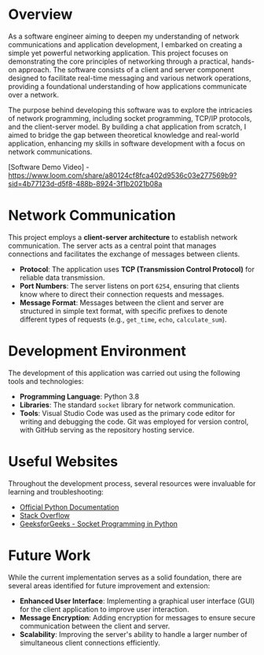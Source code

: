 ﻿# Overview

As a software engineer aiming to deepen my understanding of network communications and application development, I embarked on creating a simple yet powerful networking application. This project focuses on demonstrating the core principles of networking through a practical, hands-on approach. The software consists of a client and server component designed to facilitate real-time messaging and various network operations, providing a foundational understanding of how applications communicate over a network.

The purpose behind developing this software was to explore the intricacies of network programming, including socket programming, TCP/IP protocols, and the client-server model. By building a chat application from scratch, I aimed to bridge the gap between theoretical knowledge and real-world application, enhancing my skills in software development with a focus on network communications.

[Software Demo Video] - https://www.loom.com/share/a80124cf8fca402d9536c03e277569b9?sid=4b77123d-d5f8-488b-8924-3f1b2021b08a

# Network Communication

This project employs a **client-server architecture** to establish network communication. The server acts as a central point that manages connections and facilitates the exchange of messages between clients.

- **Protocol**: The application uses **TCP (Transmission Control Protocol)** for reliable data transmission.
- **Port Numbers**: The server listens on port `6254`, ensuring that clients know where to direct their connection requests and messages.
- **Message Format**: Messages between the client and server are structured in simple text format, with specific prefixes to denote different types of requests (e.g., `get_time`, `echo`, `calculate_sum`).

# Development Environment

The development of this application was carried out using the following tools and technologies:

- **Programming Language**: Python 3.8
- **Libraries**: The standard `socket` library for network communication.
- **Tools**: Visual Studio Code was used as the primary code editor for writing and debugging the code. Git was employed for version control, with GitHub serving as the repository hosting service.

# Useful Websites

Throughout the development process, several resources were invaluable for learning and troubleshooting:

* [Official Python Documentation](https://docs.python.org/3/)
* [Stack Overflow](https://stackoverflow.com/)
* [GeeksforGeeks - Socket Programming in Python](https://www.geeksforgeeks.org/socket-programming-python/)

# Future Work

While the current implementation serves as a solid foundation, there are several areas identified for future improvement and extension:

* **Enhanced User Interface**: Implementing a graphical user interface (GUI) for the client application to improve user interaction.
* **Message Encryption**: Adding encryption for messages to ensure secure communication between the client and server.
* **Scalability**: Improving the server's ability to handle a larger number of simultaneous client connections efficiently.
